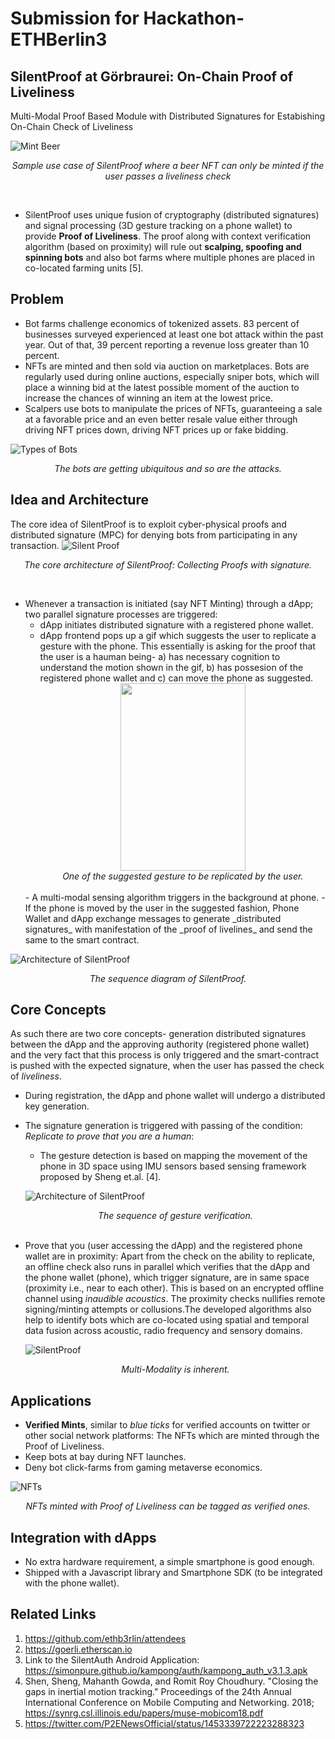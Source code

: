 # Submission for Hackathon-ETHBerlin3

## SilentProof at Görbraurei: On-Chain Proof of Liveliness
Multi-Modal Proof Based Module with Distributed Signatures for Estabishing On-Chain Check of Liveliness

![Mint Beer](/beer.png)<div align="center"> *Sample use case of SilentProof where a beer NFT can only be minted if the user passes a liveliness check* </div>

<br>

- SilentProof uses unique fusion of cryptography (distributed signatures) and signal processing (3D gesture tracking on a phone wallet) to provide **Proof of Liveliness**. The proof along with context verification algorithm (based on
proximity) will rule out **scalping, spoofing and spinning bots** and also bot farms where multiple phones are placed in co-located farming
units [5].

## Problem
- Bot farms challenge economics of tokenized assets.
83 percent of businesses surveyed experienced at least one bot attack within the past year. Out of that, 39 percent reporting a revenue loss greater than 10 percent. 
- NFTs are minted and then sold via auction on marketplaces. Bots are regularly used during online auctions, especially sniper bots, which will place a winning bid at the latest possible moment of the auction to increase the chances of winning an item at the lowest price.
- Scalpers use bots to manipulate the prices of NFTs, guaranteeing a sale at a favorable price and an even better resale value either through driving NFT prices down, driving NFT prices up or fake bidding.

![Types of Bots](/bot.PNG)<div align="center"> *The bots are getting ubiquitous and so are the attacks.*</div>

## Idea and Architecture
The core idea of SilentProof is to exploit cyber-physical proofs and distributed signature (MPC) for denying bots from participating in any transaction. 
![Silent Proof](/proof.png) <div align="center"> *The core architecture of SilentProof: Collecting Proofs with signature.* </div> 

<br>

- Whenever a transaction is initiated (say NFT Minting) through a dApp; two parallel signature processes are triggered:
    - dApp initiates distributed signature with a registered phone wallet. 
    - dApp frontend pops up a gif which suggests the user to replicate a gesture with the phone. This essentially is asking for the proof that the user is a hauman being- a) has necessary cognition to understand the motion shown in the gif, b) has possesion of the registered phone wallet and c) can move the phone as suggested. <br> <div align="center"> <img src="/double_flip_rGxyTdh.gif" height = "300px" width = "200px" /> </div> <div align="center"> *One of the suggested gesture to be replicated by the user.*</div>
    <br>
    - A multi-modal sensing algorithm triggers in the background at phone.
    - If the phone is moved by the user in the suggested fashion, Phone Wallet and dApp exchange messages to generate _distributed signatures_ with manifestation of the _proof of livelines_ and send the same to the smart contract.

![Architecture of SilentProof](/finalarch.PNG)<div align="center"> *The sequence diagram of SilentProof.* </div>

## Core Concepts
As such there are two core concepts- generation distributed signatures between the dApp and the approving authority (registered phone wallet) and the very fact that this process is only triggered and the smart-contract is pushed with the expected signature, when the user has passed the check of _liveliness_.

- During registration, the dApp and phone wallet will undergo a distributed key generation.
- The signature generation is triggered with passing of the condition: _Replicate to prove that you are a human_:
    - The gesture detection is based on mapping the movement of the phone in 3D space using IMU sensors based sensing framework proposed by Sheng et.al. [4]. 


    ![Architecture of SilentProof](/gesture.png) <div align="center"> *The sequence of gesture verification.* </div>
    <br>
- Prove that you (user accessing the dApp) and the registered phone wallet are in proximity: Apart from the check on the ability to replicate, an offline check also runs in parallel which verifies that the dApp and the phone wallet (phone), which trigger signature, are in same space (proximity i.e., near to each other). This is based on an encrypted offline channel using _inaudible acoustics_. The proximity checks nullifies remote signing/minting attempts or collusions.The developed algorithms also help to identify bots which are co-located using spatial and temporal data fusion across acoustic, radio frequency and sensory domains.


  ![SilentProof](/silentproof.png)<div align="center"> *Multi-Modality is inherent.* </div>
  
## Applications
- **Verified Mints**, similar to _blue ticks_ for verified accounts on twitter or other social network platforms: The NFTs which are minted through the Proof of Liveliness.
- Keep bots at bay during NFT launches.
- Deny bot click-farms from gaming metaverse economics.

![NFTs](/verified.png) <div align="center"> *NFTs minted with Proof of Liveliness can be tagged as verified ones.* </div>

## Integration with dApps
- No extra hardware requirement, a simple smartphone is good enough.
- Shipped with a Javascript library and Smartphone SDK (to be integrated with the phone wallet).


## Related Links
1. https://github.com/ethb3rlin/attendees
2. https://goerli.etherscan.io
3. Link to the SilentAuth Android Application: https://simonpure.github.io/kampong/auth/kampong_auth_v3.1.3.apk
4. Shen, Sheng, Mahanth Gowda, and Romit Roy Choudhury. "Closing the gaps in inertial motion tracking." Proceedings of the 24th Annual International Conference on Mobile Computing and Networking. 2018; https://synrg.csl.illinois.edu/papers/muse-mobicom18.pdf
5. https://twitter.com/P2ENewsOfficial/status/1453339722223288323
